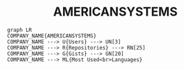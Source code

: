 <h1 align="center">AMERICANSYSTEMS</h1>

```mermaid
graph LR
COMPANY_NAME{AMERICANSYSTEMS}
COMPANY_NAME ---> U{Users} ---> UN[3]
COMPANY_NAME ---> R{Repositories} ---> RN[25]
COMPANY_NAME ---> G{Gists} ---> GN[20]
COMPANY_NAME ---> ML{Most Used<br>Languages}
```
